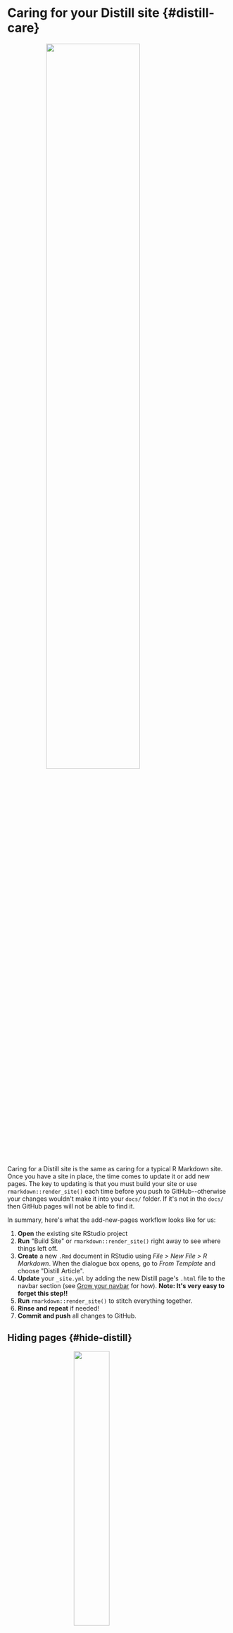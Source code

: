 # Caring for your Distill site {#distill-care}




<a href="#make-distill" target="_blank"><img src="images/illos/distill-care.jpg" width="65%" style="display: block; margin: auto;" /></a>

Caring for a Distill site is the same as caring for a typical R Markdown site. Once you have a site in place, the time comes to update it or add new pages. The key to updating is that you must build your site or use `rmarkdown::render_site()` each time before you push to GitHub--otherwise your changes wouldn't make it into your `docs/` folder. If it's not in the `docs/` then GitHub pages will not be able to find it. 

In summary, here's what the add-new-pages workflow looks like for us:

1. **Open** the existing site RStudio project
1. **Run** "Build Site" or `rmarkdown::render_site()` right away to see where things left off.
1. **Create** a new `.Rmd` document in RStudio using *File > New File > R Markdown*. When the dialogue box opens, go to *From Template* and choose "Distill Article".
1. **Update** your `_site.yml` by adding the new Distill page's `.html` file to the navbar section (see [Grow your navbar](#distill-grow) for how). **Note: It's very easy to forget this step!!**
1. **Run** `rmarkdown::render_site()` to stitch everything together.
1. **Rinse and repeat** if needed!
1. **Commit and push** all changes to GitHub.



## Hiding pages {#hide-distill}

<img src="images/illos/distill-hide.jpg" width="40%" style="display: block; margin: auto;" />

Have a Distill article that you'd like to keep under wraps? If you leave it off of your navbar and don't link to it elsewhere, then it's unlikely anyone will ever see it, but it will still be rendered when you build your site. If you don't want the `.Rmd` to be rendered at all, then save it with a filename that begins with an underscore `_`. All files with underscores get passed over when it's time to render the site (but they'll still be in your repository).


### Switching from an existing R Markdown site to a Distill site
<!-- TODO, talk about how to take an existing RMD site and change it to distill? -->

## Alternatives and drawbacks

One drawback to Distill is that it's not very straightforward to include a README file in your GitHub repository. It can be done if you move the entire site's contents into the `docs/` folder and change the output directory to `output_dir: "."`.

**But I really want a README.md:**

Assuming that you currently have your output directory set to `docs/` for GitHub pages and you don't yet have a README:

1.  Move all of your site-specific content to the `docs/` folder. This includes your `Rmd`s, image folders, etc.-- but not the `.gitignore` or `.Rproj` files.)
2.  Change the output directory in `site.yml` to `output_dir: "."`
3.  Now render all of your pages. The fool proof way to do this is to run the line below in the console (make sure you've installed the `xfun` package (`pak::pkg_install("xfun")`).
```
xfun::in_dir('docs/', rmarkdown::render_site())
```
4. Now you can create a `README.md` in your original project directory. 
5. Commit and push to GitHub


## Using your Distill site

## Distill features

As you start to add content to your Distill page, don’t forget about the bells and whistles you can use in Distill (that aren't easily made available in an R Markdown site), like the ones below. For more guidance on how to use these, check out the Distill documentation:

* Authors and affliations
* Citations
* Hoverable footnotes
* Asides
* Figure width
* Figure captions and cross-references


### Authors and affiliations

Ah, so easy to write up collaborative reports and projects in groups when Distill's YAML gives you the space to include multiple authors and (optionally) their affiliations. Below is an example of what this looks like when it's added to the index page.

While you're here you can optionally add in a `date:` field (which must always be in the order of month, day, then year). Use `"r Sys.Date()`"` to show the current date each time you knit the page.  

All of this info will be placed in a "Title" section at the top of the page. 

<div class = side-by-side>
<div class = side1>


```r
---
title: "Demo Website"
description: |
  Welcome to my Distill course page. Here you can find all course logistics and content.
author:
  - name: Desirée De Leon
    url: https://desiree.rbind.io
    affiliation: RStudio
    affiliation_url: https://rstudio.com
  - name: Alison Hill
    url: https://alison.rbind.io
    affiliation: RStudio
    affiliation_url: https://rstudio.com
date: "`r Sys.Date()`"
site: distill::distill_website
---
```

</div>
<div class = side2> 


![](images/screenshots/distill-index-authors.png)
</div> 
</div>

### Citations

Including citations is built in to both Distill and Bookdown sites. In Distill, your citations will appear as numbers, and when hovering over them, you see the full citation info.

To include citations of your own, you'll need two things: 

* A file with a list of your references (aka a BibTex file)
* A link to this file in the YAML of your `.Rmd` page

Here's a walkthrough of what this looks like:

* **Create the file of listed citations**. This has to be a BibTeX file with citation entries like the ones below, for example. If you use a citation manager (like Endnote or Mendeley), then the easiest way to get a BibTex file is to export a BibTeX file from there (there are many online tutorials that show you how, e.g.[Endnote](https://www.reed.edu/cis/help/LaTeX/EndNote.html), [Mendeley](https://blog.mendeley.com/tag/bibtex/)). However, you can also make a BibTeX file manually if want to, by creating a regular new text file (*File* > *New File* > *Text File*) and saving it with a `.bib` file extension (we named our `refs.bib`, but you can choose a different name). 


* **Save your BibTeX file** in your project directory.

```
@book{r4ds,
 author = {Wickham, Hadley and Grolemund, Garrett},
 title = {R for Data Science: Import, Tidy, Transform, Visualize, and Model Data},
 year = {2017},
 isbn = {1491910399, 9781491910399},
 edition = {1st},
 publisher = {O'Reilly Media, Inc.},
 url = {https://r4ds.had.co.nz/},
}

@misc{loremipsum,
  title = {Lorem Ipsum},
  author = {Wasai},
  year = {2015-2019},
  url = {https://loremipsum.io/},
}
```

* **Add a `bibliography:` field to the YAML of your individual `.Rmd`** whose content will contain the citations, then specify the name of your BibTex file. Now you can create inline citations of any reference that exists in this file. 


* **Cite your sources** in the body of the text. The citation should be in brackets and start with an `@` followed by the source's unique ID from the BibTex file (e.g.`[@loremipsem]`). The unique ID is whatever is on the first line of its BibTeX entry, immediately following the `{`. When you cite a source, an appendix will be created at the end of the page (if it doesn't already exist) with a list of all your cited references.

<div class = "side-by-side">
<div class = "side1">

```r
---
title: "Demo Website"
description: |
  Welcome to my Distill course page. Here you can find all course logistics and content.
author:
  - name: Desirée De Leon
    url: https://desiree.rbind.io
    affiliation: RStudio
    affiliation_url: https://rstudio.com
  - name: Alison Hill
    url: https://alison.rbind.io
    affiliation: RStudio
    affiliation_url: https://rstudio.com
bibliography: refs.bib
date: "`r Sys.Date()`"
site: distill::distill_website
---
```
</div>

<div class = "side2">

![](images/screenshots/citations-hover.png){width=100%}
<br>

![](images/screenshots/citations-appendix.png){width=100%}

</div>
</div>

The citation feature within Distill was really built for citing academic sources, so the display of the citation data in the hovered box and in the appendix looks best when fields like "publisher" and "year" are filled out, but having blank entries for these won't prevent you from creating a citation.

You can read more of the nitty-gritty details about citations, as well as about making your Distill page itself easily citable to others [here](https://rstudio.github.io/distill/citations.html).



### Hoverable footnotes

Hoverable footnotes are little magical nuggets of Distill. No other `.Rmd`-based sites that we describe in our cookbooks have these built-in. In addition to the satisfaction that your user will get when they discover they don't have to be jolted away to the bottom of the page to see your footnote, the hoverable footnotes are just as satisfyingly easy to include. Insert a `^[footnote here]` whereever you'd like the footnote to go, and they'll be automatically numbered, added to the appendix, and expanded when you hover over the number. 

<div class = "side-by-side">
<div class = "side1">
```
# Credits

This course is assigned 
3 credit hours^[A footnote goes here!].    

```
</div>

<div class = "side2">
![](images/cookbook-distill/footnotes.png)
</div>
</div>

### Asides

You can also include small notes, images, or plots in the margins of the page by enclosing content within `<aside>` tags, like this (note that the second tag needs a `/`):

**A note**
<div class = "side-by-side">
<div class = "side1">
```
<aside>
Here is a small side note.
</aside>

```
</div>

<div class = "side2">
![](images/cookbook-distill/aside-note.png)
</div>
</div>

**An image**

<div class = "side-by-side">
<div class = "side1">
```
<aside>
![R4DS](http://alturl.com/bmfvq)
</aside>

```
</div>

<div class = "side2">
![](images/cookbook-distill/aside-image.png)
</div>
</div>

**A plot**

<div class = "side-by-side">
<div class = "side1">
```
<aside>
<img src="cookbook-distill_care_files/figure-html/unnamed-chunk-6-1.png" width="672" style="display: block; margin: auto;" />
</aside>

```
</div>

<div class = "side2">
![](images/cookbook-distill/aside-plot.png)
</div>
</div>

### Figure width

Distill allows you to change the width of figures that you produce within code chunks. This can be a plot or a regular image file. We think the coolest application of this is being able to produce a big image that extends across your entire page. This would work well with figures that have a lot of visual interest -- likes maps or photographs.

To try this out, you can apply `layout = "l-screen"` to the specific code chunk that contains your image or plot. Don't have an image? [Try one of these](https://unsplash.com/). Download and move the file into your project directory (or to an `images/` folder in your project directory folder to keep your files more organized).

````
```{r layout = "l-screen"}
knitr::include_graphics("images/curves.png")
```
````

Produces this output:

![](images/cookbook-distill/width-full.png)

:::design
You can use the `l-screen` option creatively to make your image a page banner or a section divider. 
:::

Distll also gives you the option to make your figures just a bit wider than the main body content-- (e.g. using `l-body-outset`) but we're not a huge fan of this option aesthetically because it kind of looks like the figure just doesn't quite fit into its clothes. We take a "go big or go home" approach and recommend either going the full page width, or staying with the regular options, unless you truly feel there's no other way to effectively display your output.

Nonetheless, here are all the [width options available](https://rstudio.github.io/distill/figures.html#wider-layouts):

* `l-body`: (Default) As wide as the body of text.
* `l-body-outset`: Overflows the text-width a bit (Not recommended).
* `l-page`: About 3/4 of the screen width.
* `l-screen-inset`: Stretches across the entire page, except for 15px padding around the sides. 
* `l-screen`: Fully-committed, full screen. Works best for wide, short figures.

You can check out the specifics of Distill figure widths [here](https://rstudio.github.io/distill/figures.html#wider-layouts). 

### Figure captions and cross-references

You can also include captions for your figures by including `fig.cap =` in the code chunk options. 

````
```{r gdpplot, eval = TRUE, echo = FALSE, fig.cap = "Reference for Assignment 1"}
library(tidyverse)
library(gapminder)
 
p <- gapminder %>%
  filter(year==1977) %>%
  ggplot( aes(x = gdpPercap, y = lifeExp, size = pop, color=continent)) +
  geom_point() +
  scale_x_log10() +
  theme_bw()

p
```
````

If you give the code chunk a name, you can use that name later to reference the plot in the body of the text, like so: Figure `\@ref(fig:gdpplot)`. You would replace `gdpplot` with the name of your code chunk. 

![](images/cookbook-distill/figures-caption.png)

:::tip
If you've used images or figures from an outside source, then use a figure caption *and* an an `out.extra="class=external"` in the code chunk options. This not only gives credit but also adds bit of formatting that makes it clear that outside images you're using may not necessarily fall under the same license as the rest of your content, should someone else want to use your materials.
:::



### If you like Distill...
...then you may also like the tools below. These are not unique to Distill (you could use them in any R Markdown doc), but they're useful and cool for communicating technical content.

\

**For Visualizations**
You can see some examples of the two tools below in action [here](https://rstudio.github.io/distill/interactivity.html)

* [r2d3](https://rstudio.github.io/r2d3/)
* [html widgets]()


```r
library(leaflet)
leaflet() %>%
  addTiles() %>%  # Add default OpenStreetMap map tiles
  addMarkers(lng=174.768, lat=-36.852, popup="The birthplace of R")
```

<!--html_preserve--><div id="htmlwidget-bb5b75dafcfd14a3490d" style="width:672px;height:480px;" class="leaflet html-widget"></div>
<script type="application/json" data-for="htmlwidget-bb5b75dafcfd14a3490d">{"x":{"options":{"crs":{"crsClass":"L.CRS.EPSG3857","code":null,"proj4def":null,"projectedBounds":null,"options":{}}},"calls":[{"method":"addTiles","args":["//{s}.tile.openstreetmap.org/{z}/{x}/{y}.png",null,null,{"minZoom":0,"maxZoom":18,"tileSize":256,"subdomains":"abc","errorTileUrl":"","tms":false,"noWrap":false,"zoomOffset":0,"zoomReverse":false,"opacity":1,"zIndex":1,"detectRetina":false,"attribution":"&copy; <a href=\"http://openstreetmap.org\">OpenStreetMap<\/a> contributors, <a href=\"http://creativecommons.org/licenses/by-sa/2.0/\">CC-BY-SA<\/a>"}]},{"method":"addMarkers","args":[-36.852,174.768,null,null,null,{"interactive":true,"draggable":false,"keyboard":true,"title":"","alt":"","zIndexOffset":0,"opacity":1,"riseOnHover":false,"riseOffset":250},"The birthplace of R",null,null,null,null,{"interactive":false,"permanent":false,"direction":"auto","opacity":1,"offset":[0,0],"textsize":"10px","textOnly":false,"className":"","sticky":true},null]}],"limits":{"lat":[-36.852,-36.852],"lng":[174.768,174.768]}},"evals":[],"jsHooks":[]}</script><!--/html_preserve-->

\

**For Tables**

There are different ways to include tables in your site. None are unique to Distill, but they're useful to know about. You can see examples [here](https://rstudio.github.io/distill/tables.html).
